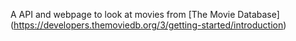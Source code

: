 A API and webpage to look at movies from [The Movie Database] (https://developers.themoviedb.org/3/getting-started/introduction)
